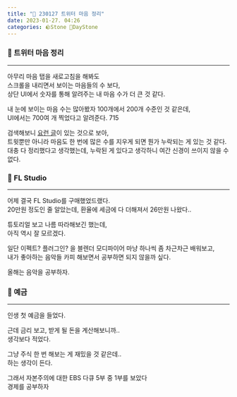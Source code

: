 ```yaml
---
title: "🌱 230127 트위터 마음 정리"
date: 2023-01-27. 04:26
categories: 🪨Stone 🌱DayStone
---
```


### 🗿 트위터 마음 정리

---

아무리 마음 탭을 새로고침을 해봐도  
스크롤을 내리면서 보이는 마음들의 수 보다,  
상단 UI에서 숫자를 통해 알려주는 내 마음 수가 더 큰 것 같다.  

내 눈에 보이는 마음 수는 많아봤자 100개에서 200개 수준인 것 같은데,  
UI에서는 700여 개 찍었다고 알려준다. 715  

검색해보니 [요런 글](https://help.twitter.com/en/using-twitter/missing-tweets)이 있는 것으로 보아,  
트윗뿐만 아니라 마음도 한 번에 많은 수를 지우게 되면 뭔가 누락되는 게 있는 것 같다.  
대충 다 정리했다고 생각했는데, 누락된 게 있다고 생각하니 여간 신경이 쓰이지 않을 수 없다.  

### 🗿 FL Studio

---

어제 결국 FL Studio를 구매했었드랬다.  
20만원 정도인 줄 알았는데, 환율에 세금에 다 더해져서 26만원 나왔다..  

튜토리얼 보고 나름 따라해보긴 했는데,  
아직 역시 잘 모르겠다.  

일단 이펙트? 플러그인? 을 블렌더 모디파이어 마냥 하나씩 좀 차근차근 배워보고,  
내가 좋아하는 음악들 카피 해보면서 공부하면 되지 않을까 싶다.  

올해는 음악을 공부하자.  

### 🗿 예금

---

인생 첫 예금을 들었다.  

근데 금리 보고, 받게 될 돈을 계산해보니까..  
생각보다 적었다.  

그냥 주식 한 번 해보는 게 재밌을 것 같은데..  
하는 생각이 든다.  

그래서 자본주의에 대한 EBS 다큐 5부 중 1부를 보았다  
경제를 공부하자  
